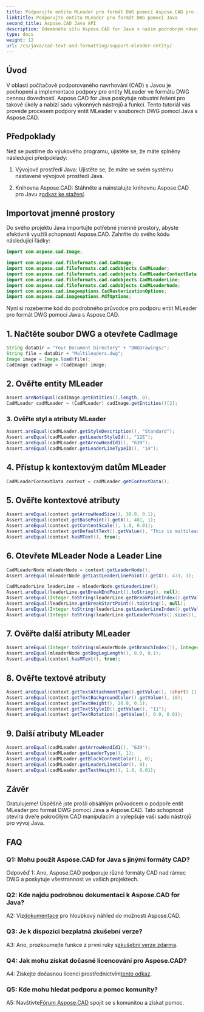 ```yaml
---
title: Podporujte entitu MLeader pro formát DWG pomocí Aspose.CAD pro Javu
linktitle: Podporujte entitu MLeader pro formát DWG pomocí Java
second_title: Aspose.CAD Java API
description: Odemkněte sílu Aspose.CAD for Java s naším podrobným návodem na podporu entit MLeader ve formátu DWG.
type: docs
weight: 12
url: /cs/java/cad-text-and-formatting/support-mleader-entity/
---
```

## Úvod

V oblasti počítačově podporovaného navrhování (CAD) s Javou je pochopení a implementace podpory pro entity MLeader ve formátu DWG cennou dovedností. Aspose.CAD for Java poskytuje robustní řešení pro takové úkoly a nabízí sadu výkonných nástrojů a funkcí. Tento tutoriál vás provede procesem podpory entit MLeader v souborech DWG pomocí Java s Aspose.CAD.

## Předpoklady

Než se pustíme do výukového programu, ujistěte se, že máte splněny následující předpoklady:

1. Vývojové prostředí Java: Ujistěte se, že máte ve svém systému nastavené vývojové prostředí Java.

2.  Knihovna Aspose.CAD: Stáhněte a nainstalujte knihovnu Aspose.CAD pro Javu z[odkaz ke stažení](https://releases.aspose.com/cad/java/).

## Importovat jmenné prostory

Do svého projektu Java importujte potřebné jmenné prostory, abyste efektivně využili schopnosti Aspose.CAD. Zahrňte do svého kódu následující řádky:

```java
import com.aspose.cad.Image;

import com.aspose.cad.fileformats.cad.CadImage;
import com.aspose.cad.fileformats.cad.cadobjects.CadMLeader;
import com.aspose.cad.fileformats.cad.cadobjects.CadMLeaderContextData;
import com.aspose.cad.fileformats.cad.cadobjects.CadMLeaderLine;
import com.aspose.cad.fileformats.cad.cadobjects.CadMLeaderNode;
import com.aspose.cad.imageoptions.CadRasterizationOptions;
import com.aspose.cad.imageoptions.PdfOptions;

```

Nyní si rozeberme kód do podrobného průvodce pro podporu entit MLeader pro formát DWG pomocí Java s Aspose.CAD.

## 1. Načtěte soubor DWG a otevřete CadImage

```java
String dataDir = "Your Document Directory" + "DWGDrawings/";
String file = dataDir + "Multileaders.dwg";
Image image = Image.load(file);
CadImage cadImage = (CadImage) image;
```

## 2. Ověřte entity MLeader

```java
Assert.areNotEqual(cadImage.getEntities().length, 0);
CadMLeader cadMLeader = (CadMLeader) cadImage.getEntities()[2];
```

### 3. Ověřte styl a atributy MLeader

```java
Assert.areEqual(cadMLeader.getStyleDescription(), "Standard");
Assert.areEqual(cadMLeader.getLeaderStyleId(), "12E");
Assert.areEqual(cadMLeader.getArrowHeadId1(), "639");
Assert.areEqual(cadMLeader.getLeaderLineTypeID(), "14");
```

## 4. Přístup k kontextovým datům MLeader

```java
CadMLeaderContextData context = cadMLeader.getContextData();
```

## 5. Ověřte kontextové atributy

```java
Assert.areEqual(context.getArrowHeadSize(), 30.0, 0.1);
Assert.areEqual(context.getBasePoint().getX(), 481, 1);
Assert.areEqual(context.getContentScale(), 1.0, 0.01);
Assert.areEqual(context.getDefaultText().getValue(), "This is multileader with huge text\\P{\\H1.5x;6666666666666666666666666666\\P}bbbbbbbbbbbbbbbbbbbbbbbbbbbbbbbbbbb");
Assert.areEqual(context.hasMText(), true);
```

## 6. Otevřete MLeader Node a Leader Line

```java
CadMLeaderNode mleaderNode = context.getLeaderNode();
Assert.areEqual(mleaderNode.getLastLeaderLinePoint().getX(), 473, 1);

CadMLeaderLine leaderLine = mleaderNode.getLeaderLine();
Assert.areEqual(leaderLine.getBreakEndPoint().toString(), null);
Assert.areEqual(Integer.toString(leaderLine.getBreakPointIndex().getValue()), Integer.toString(0));
Assert.areEqual(leaderLine.getBreakStartPoint().toString(), null);
Assert.areEqual(Integer.toString(leaderLine.getLeaderLineIndex().getValue()), Integer.toString(0));
Assert.areEqual(Integer.toString(leaderLine.getLeaderPoints().size()), Integer.toString(4));
```

## 7. Ověřte další atributy MLeader

```java
Assert.areEqual(Integer.toString(mleaderNode.getBranchIndex()), Integer.toString(0));
Assert.areEqual(mleaderNode.getDogLegLength(), 8.0, 0.1);
Assert.areEqual(context.hasMText(), true);
```

## 8. Ověřte textové atributy

```java
Assert.areEqual(context.getTextAttachmentType().getValue(), (short) 1);
Assert.areEqual(context.getTextBackgroundColor().getValue(), 18);
Assert.areEqual(context.getTextHeight(), 20.0, 0.1);
Assert.areEqual(context.getTextStyleID().getValue(), "11");
Assert.areEqual(context.getTextRotation().getValue(), 0.0, 0.01);
```

## 9. Další atributy MLeader

```java
Assert.areEqual(cadMLeader.getArrowHeadId1(), "639");
Assert.areEqual(cadMLeader.getLeaderType(), 1);
Assert.areEqual(cadMLeader.getBlockContentColor(), 0);
Assert.areEqual(cadMLeader.getLeaderLineColor(), 0);
Assert.areEqual(cadMLeader.getTextHeight(), 1.0, 0.01);
```

## Závěr

Gratulujeme! Úspěšně jste prošli obsáhlým průvodcem o podpoře entit MLeader pro formát DWG pomocí Java a Aspose.CAD. Tato schopnost otevírá dveře pokročilým CAD manipulacím a vylepšuje vaši sadu nástrojů pro vývoj Java.

## FAQ

### Q1: Mohu použít Aspose.CAD for Java s jinými formáty CAD?

Odpověď 1: Ano, Aspose.CAD podporuje různé formáty CAD nad rámec DWG a poskytuje všestrannost ve vašich projektech.

### Q2: Kde najdu podrobnou dokumentaci k Aspose.CAD for Java?

 A2: Viz[dokumentace](https://reference.aspose.com/cad/java/) pro hloubkový náhled do možností Aspose.CAD.

### Q3: Je k dispozici bezplatná zkušební verze?

 A3: Ano, prozkoumejte funkce z první ruky s[zkušební verze zdarma](https://releases.aspose.com/).

### Q4: Jak mohu získat dočasné licencování pro Aspose.CAD?

A4: Získejte dočasnou licenci prostřednictvím[tento odkaz](https://purchase.aspose.com/temporary-license/).

### Q5: Kde mohu hledat podporu a pomoc komunity?

A5: Navštivte[Fórum Aspose.CAD](https://forum.aspose.com/c/cad/19) spojit se s komunitou a získat pomoc.